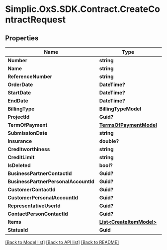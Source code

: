 # Simplic.OxS.SDK.Contract.CreateContractRequest

## Properties

Name | Type | Description | Notes
------------ | ------------- | ------------- | -------------
**Number** | **string** |  | [optional] 
**Name** | **string** |  | [optional] 
**ReferenceNumber** | **string** |  | [optional] 
**OrderDate** | **DateTime?** |  | [optional] 
**StartDate** | **DateTime?** |  | [optional] 
**EndDate** | **DateTime?** |  | [optional] 
**BillingType** | **BillingTypeModel** |  | [optional] 
**ProjectId** | **Guid?** |  | [optional] 
**TermOfPayment** | [**TermsOfPaymentModel**](TermsOfPaymentModel.md) |  | [optional] 
**SubmissionDate** | **string** |  | [optional] 
**Insurance** | **double?** |  | [optional] 
**Creditworthiness** | **string** |  | [optional] 
**CreditLimit** | **string** |  | [optional] 
**IsDeleted** | **bool?** |  | [optional] 
**BusinessPartnerContactId** | **Guid?** |  | [optional] 
**BusinessPartnerPersonalAccountId** | **Guid?** |  | [optional] 
**CustomerContactId** | **Guid?** |  | [optional] 
**CustomerPersonalAccountId** | **Guid?** |  | [optional] 
**RepresentativeUserId** | **Guid?** |  | [optional] 
**ContactPersonContactId** | **Guid?** |  | [optional] 
**Items** | [**List&lt;CreateItemModel&gt;**](CreateItemModel.md) |  | [optional] 
**StatusId** | **Guid** |  | [optional] 

[[Back to Model list]](../README.md#documentation-for-models) [[Back to API list]](../README.md#documentation-for-api-endpoints) [[Back to README]](../README.md)

